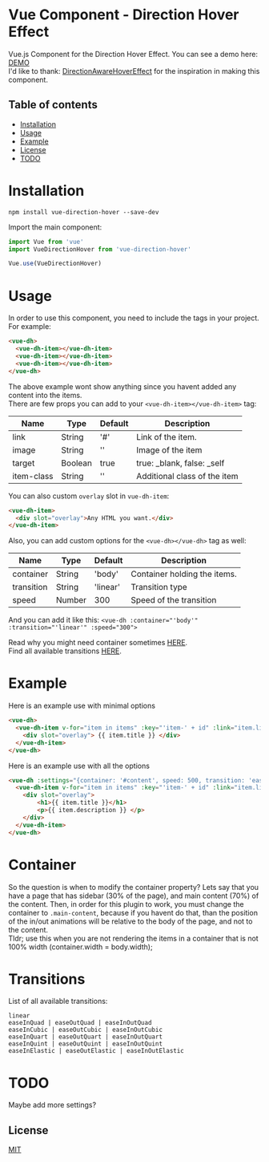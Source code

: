 # Vue Component - Direction Hover Effect

Vue.js Component for the Direction Hover Effect. You can see a demo here: <a href="https://bojanxmk.github.io/vue-direction-hover/demo" target="_blank">DEMO</a> <br/>
I'd like to thank: <a href="https://github.com/codrops/DirectionAwareHoverEffect" target="_blank">DirectionAwareHoverEffect</a> for the inspiration in making this component.

## Table of contents

- [Installation](#installation)
- [Usage](#usage)
- [Example](#example)
- [License](#license)
- [TODO](#todo)

# Installation

```
npm install vue-direction-hover --save-dev
```

Import the main component:

```javascript
import Vue from 'vue'
import VueDirectionHover from 'vue-direction-hover'

Vue.use(VueDirectionHover)
```

# Usage
In order to use this component, you need to include the tags in your project. For example: 
```HTML
<vue-dh>
  <vue-dh-item></vue-dh-item>
  <vue-dh-item></vue-dh-item>
  <vue-dh-item></vue-dh-item>
</vue-dh>
```
The above example wont show anything since you havent added any content into the items. <br/>
There are few props you can add to your `<vue-dh-item></vue-dh-item>` tag:

| Name        | Type          | Default  | Description                  |
| ---         | ---           | ---      | ---                          |
| link        | String        | '#'      | Link of the item.            |
| image       | String        | ''       | Image of the item            |
| target      | Boolean       | true     | true: _blank, false: _self   |
| item-class  | String       | ''      | Additional class of the item |

You can also custom `overlay` slot in `vue-dh-item`:
```HTML
<vue-dh-item>
  <div slot="overlay">Any HTML you want.</div>
</vue-dh-item>
```

Also, you can add custom options for the `<vue-dh></vue-dh>` tag as well:

| Name             | Type          | Default        | Description                   |
| ---              | ---           | ---            | ---                           |
| container        | String        | 'body'         | Container holding the items.  |
| transition       | String        | 'linear'       | Transition type               |
| speed            | Number        | 300            | Speed of the transition       |

And you can add it like this:
`<vue-dh :container="'body'" :transition="'linear'" :speed="300">`

Read why you might need container sometimes [HERE](#container).<br/>
Find all available transitions [HERE](#transitions).

# Example
Here is an example use with minimal options
```html
<vue-dh>
  <vue-dh-item v-for="item in items" :key="'item-' + id" :link="item.link" :image="item.image">
  	<div slot="overlay"> {{ item.title }} </div>
  </vue-dh-item>
</vue-dh>
```

Here is an example use with all the options
```html
<vue-dh :settings="{container: '#content', speed: 500, transition: 'easeInElastic'}">
  <vue-dh-item v-for="item in items" :key="'item-' + id" :link="item.link" :image="item.image" :item-class="'additionalClass'">
  	<div slot="overlay">
  		<h1>{{ item.title }}</h1>
  		<p>{{ item.description }} </p>
  	</div>
  </vue-dh-item>
</vue-dh>
```

# Container
So the question is when to modify the container property? Lets say that you have a page that has sidebar (30% of the page), and main content (70%) of the content. Then, in order for this plugin to work, you must change the container to `.main-content`, because if you havent do that, than the position of the in/out animations will be relative to the body of the page, and not to the content. <br/>
Tldr; use this when you are not rendering the items in a container that is not 100% width (container.width = body.width);

# Transitions
List of all available transitions: 
```
linear
easeInQuad | easeOutQuad | easeInOutQuad 
easeInCubic | easeOutCubic | easeInOutCubic 
easeInQuart | easeOutQuart | easeInOutQuart
easeInQuint | easeOutQuint | easeInOutQuint 
easeInElastic | easeOutElastic | easeInOutElastic
```

# TODO
Maybe add more settings?

## License

[MIT](http://opensource.org/licenses/MIT)
